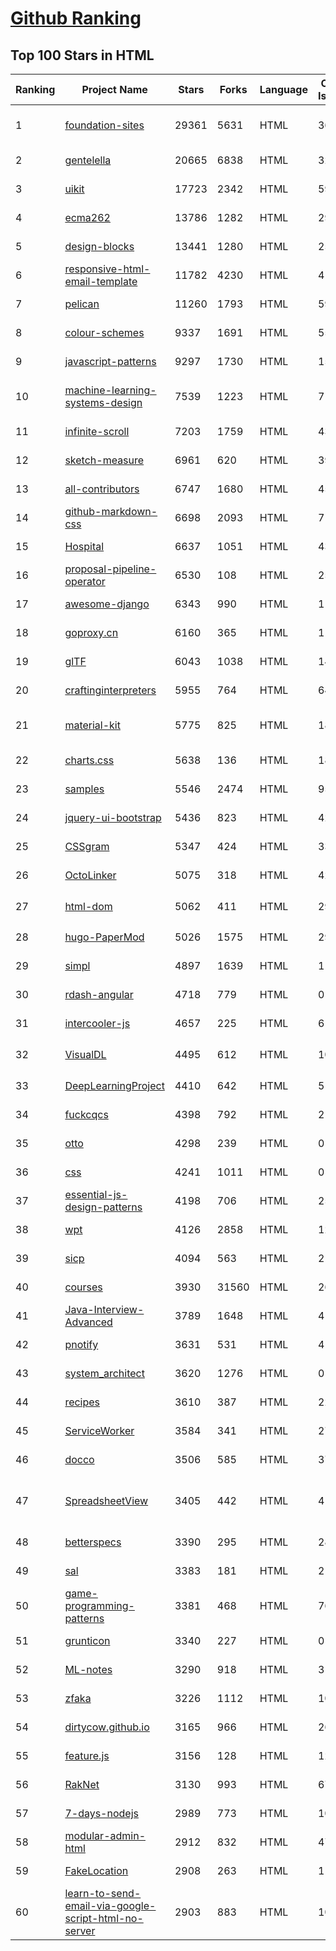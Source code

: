 [Github Ranking](../README.md)
==========

## Top 100 Stars in HTML

| Ranking | Project Name | Stars | Forks | Language | Open Issues | Description | Last Commit |
| ------- | ------------ | ----- | ----- | -------- | ----------- | ----------- | ----------- |
| 1 | [foundation-sites](https://github.com/foundation/foundation-sites) | 29361 | 5631 | HTML | 36 | The most advanced responsive front-end framework in the world. Quickly create prototypes and production code for sites that work on any kind of device. | 2022-12-03T07:33:42Z |
| 2 | [gentelella](https://github.com/ColorlibHQ/gentelella) | 20665 | 6838 | HTML | 32 | Free Bootstrap 4 Admin Dashboard Template | 2022-11-22T03:24:25Z |
| 3 | [uikit](https://github.com/uikit/uikit) | 17723 | 2342 | HTML | 590 | A lightweight and modular front-end framework for developing fast and powerful web interfaces | 2022-12-12T15:16:23Z |
| 4 | [ecma262](https://github.com/tc39/ecma262) | 13786 | 1282 | HTML | 291 | Status, process, and documents for ECMA-262 | 2022-12-10T05:56:33Z |
| 5 | [design-blocks](https://github.com/froala/design-blocks) | 13441 | 1280 | HTML | 25 | A set of 170+ Bootstrap based design blocks ready to be used to create clean modern websites. | 2022-06-22T05:08:03Z |
| 6 | [responsive-html-email-template](https://github.com/leemunroe/responsive-html-email-template) | 11782 | 4230 | HTML | 4 | A free simple responsive HTML email template | 2022-11-29T10:30:04Z |
| 7 | [pelican](https://github.com/getpelican/pelican) | 11260 | 1793 | HTML | 59 | Static site generator that supports Markdown and reST syntax. Powered by Python. | 2022-11-28T06:57:35Z |
| 8 | [colour-schemes](https://github.com/daylerees/colour-schemes) | 9337 | 1691 | HTML | 55 | Colour schemes for a variety of editors created by Dayle Rees. | 2020-11-11T18:28:33Z |
| 9 | [javascript-patterns](https://github.com/shichuan/javascript-patterns) | 9297 | 1730 | HTML | 15 | JavaScript Design Patterns | 2020-10-02T05:20:06Z |
| 10 | [machine-learning-systems-design](https://github.com/chiphuyen/machine-learning-systems-design) | 7539 | 1223 | HTML | 7 | A booklet on machine learning systems design with exercises. NOT the repo for the book "Designing Machine Learning Systems" | 2022-11-28T08:13:53Z |
| 11 | [infinite-scroll](https://github.com/metafizzy/infinite-scroll) | 7203 | 1759 | HTML | 43 | 📜 Automatically add next page | 2022-02-24T06:33:26Z |
| 12 | [sketch-measure](https://github.com/utom/sketch-measure) | 6961 | 620 | HTML | 399 | Make it a fun to create spec for developers and teammates | 2021-02-17T02:24:57Z |
| 13 | [all-contributors](https://github.com/all-contributors/all-contributors) | 6747 | 1680 | HTML | 45 | ✨ Recognize all contributors, not just the ones who push code ✨ | 2022-12-12T16:25:56Z |
| 14 | [github-markdown-css](https://github.com/sindresorhus/github-markdown-css) | 6698 | 2093 | HTML | 7 | The minimal amount of CSS to replicate the GitHub Markdown style | 2022-07-08T11:32:58Z |
| 15 | [Hospital](https://github.com/open-power-workgroup/Hospital) | 6637 | 1051 | HTML | 43 | OpenPower工作组收集汇总的医院开放数据 | 2020-10-27T03:02:37Z |
| 16 | [proposal-pipeline-operator](https://github.com/tc39/proposal-pipeline-operator) | 6530 | 108 | HTML | 25 | A proposal for adding a useful pipe operator to JavaScript. | 2022-11-14T23:37:46Z |
| 17 | [awesome-django](https://github.com/wsvincent/awesome-django) | 6343 | 990 | HTML | 1 | A curated list of awesome things related to Django | 2022-12-09T10:17:02Z |
| 18 | [goproxy.cn](https://github.com/goproxy/goproxy.cn) | 6160 | 365 | HTML | 1 | The most trusted Go module proxy in China. | 2022-08-04T09:17:02Z |
| 19 | [glTF](https://github.com/KhronosGroup/glTF) | 6043 | 1038 | HTML | 142 | glTF – Runtime 3D Asset Delivery | 2022-12-12T20:35:16Z |
| 20 | [craftinginterpreters](https://github.com/munificent/craftinginterpreters) | 5955 | 764 | HTML | 64 | Repository for the book "Crafting Interpreters" | 2022-12-09T15:43:53Z |
| 21 | [material-kit](https://github.com/creativetimofficial/material-kit) | 5775 | 825 | HTML | 18 |  Free and Open Source UI Kit for Bootstrap 5, React, Vue.js, React Native and Sketch based on Google's Material Design | 2022-06-23T14:01:29Z |
| 22 | [charts.css](https://github.com/ChartsCSS/charts.css) | 5638 | 136 | HTML | 18 | Open source CSS framework for data visualization. | 2022-08-14T20:16:05Z |
| 23 | [samples](https://github.com/GoogleChrome/samples) | 5546 | 2474 | HTML | 95 | A repo containing samples tied to new functionality in each release of Google Chrome. | 2022-12-12T10:54:04Z |
| 24 | [jquery-ui-bootstrap](https://github.com/jquery-ui-bootstrap/jquery-ui-bootstrap) | 5436 | 823 | HTML | 42 | A jQuery UI theme based on Twitter Bootstrap | 2018-06-18T08:06:30Z |
| 25 | [CSSgram](https://github.com/una/CSSgram) | 5347 | 424 | HTML | 33 | CSS library for Instagram filters | 2021-08-01T08:43:49Z |
| 26 | [OctoLinker](https://github.com/OctoLinker/OctoLinker) | 5075 | 318 | HTML | 42 | OctoLinker — Links together, what belongs together | 2022-12-12T12:16:45Z |
| 27 | [html-dom](https://github.com/phuocng/html-dom) | 5062 | 411 | HTML | 29 | Common tasks of managing HTML DOM with vanilla JavaScript. Give me 1 ⭐if it’s useful. | 2022-10-01T11:40:27Z |
| 28 | [hugo-PaperMod](https://github.com/adityatelange/hugo-PaperMod) | 5026 | 1575 | HTML | 29 |  A fast, clean, responsive Hugo theme. | 2022-12-12T03:58:59Z |
| 29 | [simpl](https://github.com/samdutton/simpl) | 4897 | 1639 | HTML | 11 | Simplest possible examples of HTML, CSS and Javascript: | 2022-10-05T19:44:20Z |
| 30 | [rdash-angular](https://github.com/invertase/rdash-angular) | 4718 | 779 | HTML | 0 | AngularJS implementation of the RDash admin dashboard theme | 2018-12-28T08:37:06Z |
| 31 | [intercooler-js](https://github.com/bigskysoftware/intercooler-js) | 4657 | 225 | HTML | 6 | Making AJAX as easy as anchor tags | 2022-12-06T18:16:16Z |
| 32 | [VisualDL](https://github.com/PaddlePaddle/VisualDL) | 4495 | 612 | HTML | 101 | Deep Learning Visualization Toolkit（『飞桨』深度学习可视化工具 ） | 2022-12-12T07:56:06Z |
| 33 | [DeepLearningProject](https://github.com/Spandan-Madan/DeepLearningProject) | 4410 | 642 | HTML | 5 | An in-depth machine learning tutorial introducing readers to a whole machine learning pipeline from scratch. | 2020-09-27T01:40:21Z |
| 34 | [fuckcqcs](https://github.com/fuckcqcs/fuckcqcs) | 4398 | 792 | HTML | 2 | 14小时 | 2018-07-27T11:33:38Z |
| 35 | [otto](https://github.com/hashicorp/otto) | 4298 | 239 | HTML | 0 | Development and deployment made easy. | 2020-06-26T17:13:47Z |
| 36 | [css](https://github.com/hakimel/css) | 4241 | 1011 | HTML | 0 | Assorted CSS and UI experiments. | 2022-12-10T02:53:09Z |
| 37 | [essential-js-design-patterns](https://github.com/addyosmani/essential-js-design-patterns) | 4198 | 706 | HTML | 25 | Repo for my 'Learning JavaScript Design Patterns' book | 2021-08-01T13:59:43Z |
| 38 | [wpt](https://github.com/web-platform-tests/wpt) | 4126 | 2858 | HTML | 1204 | Test suites for Web platform specs — including WHATWG, W3C, and others | 2022-12-13T02:41:59Z |
| 39 | [sicp](https://github.com/sarabander/sicp) | 4094 | 563 | HTML | 21 | HTML5/EPUB3 version of SICP | 2022-06-21T06:24:53Z |
| 40 | [courses](https://github.com/DataScienceSpecialization/courses) | 3930 | 31560 | HTML | 26 | Course materials for the Data Science Specialization: https://www.coursera.org/specialization/jhudatascience/1 | 2021-03-30T06:51:57Z |
| 41 | [Java-Interview-Advanced](https://github.com/shishan100/Java-Interview-Advanced) | 3789 | 1648 | HTML | 4 | 中华石杉--互联网Java进阶面试训练营 | 2020-04-15T02:27:17Z |
| 42 | [pnotify](https://github.com/sciactive/pnotify) | 3631 | 531 | HTML | 41 | Beautiful JavaScript notifications with Web Notifications support. | 2022-11-20T14:16:22Z |
| 43 | [system_architect](https://github.com/xxlllq/system_architect) | 3620 | 1276 | HTML | 0 | :100:2023年系统架构设计师（软考高级）备考资源库。 | 2022-11-10T02:22:05Z |
| 44 | [recipes](https://github.com/TandoorRecipes/recipes) | 3610 | 387 | HTML | 228 | Application for managing recipes, planning meals, building shopping lists and much much more! | 2022-12-12T17:32:11Z |
| 45 | [ServiceWorker](https://github.com/w3c/ServiceWorker) | 3584 | 341 | HTML | 275 | Service Workers | 2022-11-28T11:54:51Z |
| 46 | [docco](https://github.com/jashkenas/docco) | 3506 | 585 | HTML | 37 | Literate Programming can be Quick and Dirty. | 2022-12-08T12:41:06Z |
| 47 | [SpreadsheetView](https://github.com/bannzai/SpreadsheetView) | 3405 | 442 | HTML | 41 | Full configurable spreadsheet view user interfaces for iOS applications. With this framework, you can easily create complex layouts like schedule, gantt chart or timetable as if you are using Excel. | 2022-03-18T07:51:57Z |
| 48 | [betterspecs](https://github.com/betterspecs/betterspecs) | 3390 | 295 | HTML | 28 | RSpec Best Practices | 2022-06-25T04:04:06Z |
| 49 | [sal](https://github.com/mciastek/sal) | 3383 | 181 | HTML | 21 | 🚀 Performance focused, lightweight scroll animation library 🚀 | 2022-12-09T05:12:48Z |
| 50 | [game-programming-patterns](https://github.com/munificent/game-programming-patterns) | 3381 | 468 | HTML | 76 | Source repo for the book | 2022-11-25T22:36:19Z |
| 51 | [grunticon](https://github.com/filamentgroup/grunticon) | 3340 | 227 | HTML | 0 | A mystical CSS icon solution. | 2022-08-29T20:35:57Z |
| 52 | [ML-notes](https://github.com/Sakura-gh/ML-notes) | 3290 | 918 | HTML | 3 | notes about machine learning | 2021-11-22T03:46:17Z |
| 53 | [zfaka](https://github.com/zfaka-plus/zfaka) | 3226 | 1112 | HTML | 106 | 免费、安全、稳定、高效的发卡系统，值得拥有! | 2022-07-14T07:20:16Z |
| 54 | [dirtycow.github.io](https://github.com/dirtycow/dirtycow.github.io) | 3165 | 966 | HTML | 26 | Dirty COW | 2019-08-12T18:11:46Z |
| 55 | [feature.js](https://github.com/viljamis/feature.js) | 3156 | 128 | HTML | 12 | Feature.js is a fast, simple and lightweight browser feature detection library in 1kb. | 2022-12-09T05:54:03Z |
| 56 | [RakNet](https://github.com/facebookarchive/RakNet) | 3130 | 993 | HTML | 67 | RakNet is a cross platform, open source, C++ networking engine for game programmers.  | 2021-12-14T21:15:44Z |
| 57 | [7-days-nodejs](https://github.com/nqdeng/7-days-nodejs) | 2989 | 773 | HTML | 10 | 七天学会NodeJS | 2018-11-07T05:07:59Z |
| 58 | [modular-admin-html](https://github.com/modularcode/modular-admin-html) | 2912 | 832 | HTML | 47 | ModularAdmin - Free Dashboard Theme Built On Bootstrap 4 \| HTML Version | 2022-12-06T14:34:35Z |
| 59 | [FakeLocation](https://github.com/Lerist/FakeLocation) | 2908 | 263 | HTML | 119 | Fake Location | 2022-12-13T01:26:01Z |
| 60 | [learn-to-send-email-via-google-script-html-no-server](https://github.com/dwyl/learn-to-send-email-via-google-script-html-no-server) | 2903 | 883 | HTML | 10 | :email: An Example of using an HTML form (e.g: "Contact Us" on a website) to send Email without a Backend Server (using a Google Script) perfect for static websites that need to collect data.  | 2022-09-04T15:41:43Z |

